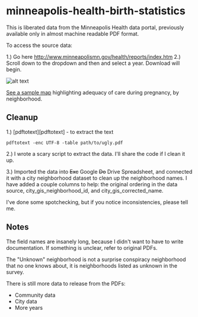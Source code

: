# minneapolis-health-birth-statistics

This is liberated data from the Minneapolis Health data portal, previously available only in almost machine readable PDF format.

To access the source data:

 1.) Go here http://www.minneapolismn.gov/health/reports/index.htm 
 2.) Scroll down to the dropdown and then and select a year. Download will begin.


![alt text](/rtxanson/minneapolis-health-birth-statistics/raw/master/README.png "Sample map")

[See a sample map](http://goo.gl/yCJ7Sb) highlighting adequacy of care during pregnancy, by neighborhood.


## Cleanup

1.) [pdftotext][pdftotext] - to extract the text 

    pdftotext -enc UTF-8 -table path/to/ugly.pdf

2.) I wrote a scary script to extract the data. I'll share the code if I clean
it up.

3.) Imported the data into ~~Exc~~ Google ~~Do~~ Drive Spreadsheet, and
    connected it with a city neighborhood dataset to clean up the neighborhood
    names. I have added a couple columns to help: the original ordering in the
    data source, city_gis_neighborhood_id, and city_gis_corrected_name.

I've done some spotchecking, but if you notice inconsistencies, please tell me.

## Notes

The field names are insanely long, because I didn't want to have to write
documentation. If something is unclear, refer to original PDFs.

The "Unknown" neighborhood is not a surprise conspiracy neighborhood that no
one knows about, it is neighborhoods listed as unknown in the survey.

There is still more data to release from the PDFs:

 * Community data
 * City data
 * More years


